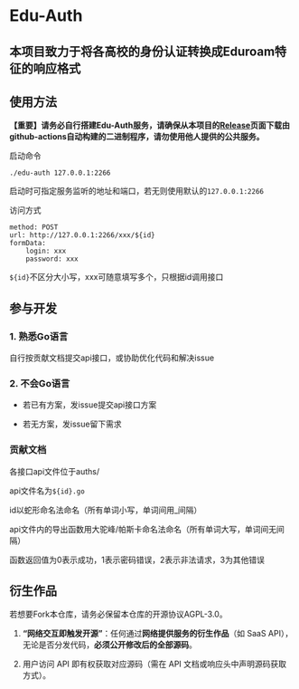 # Edu-Auth

## 本项目致力于将各高校的身份认证转换成Eduroam特征的响应格式

## 使用方法

**【重要】请务必自行搭建Edu-Auth服务，请确保从本项目的[Release](https://github.com/Dainsleif233/Edu-Auth/releases)页面下载由github-actions自动构建的二进制程序，请勿使用他人提供的公共服务。**

启动命令

    ./edu-auth 127.0.0.1:2266

启动时可指定服务监听的地址和端口，若无则使用默认的`127.0.0.1:2266`

访问方式

    method: POST
    url: http://127.0.0.1:2266/xxx/${id}
    formData:
        login: xxx
        password: xxx

`${id}`不区分大小写，xxx可随意填写多个，只根据id调用接口

## 参与开发

### 1. 熟悉Go语言

自行按贡献文档提交api接口，或协助优化代码和解决issue

### 2. 不会Go语言

- 若已有方案，发issue提交api接口方案

- 若无方案，发issue留下需求

### 贡献文档

各接口api文件位于auths/

api文件名为`${id}.go`

id以蛇形命名法命名（所有单词小写，单词间用_间隔）

api文件内的导出函数用大驼峰/帕斯卡命名法命名（所有单词大写，单词间无间隔）

函数返回值为0表示成功，1表示密码错误，2表示非法请求，3为其他错误

## 衍生作品

若想要Fork本仓库，请务必保留本仓库的开源协议AGPL-3.0。

1. **“网络交互即触发开源”**：任何通过**网络提供服务的衍生作品**（如 SaaS API），无论是否分发代码，**必须公开修改后的全部源码**。

2. 用户访问 API 即有权获取对应源码（需在 API 文档或响应头中声明源码获取方式）。